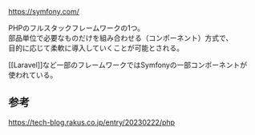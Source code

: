 <https://symfony.com/>

PHPのフルスタックフレームワークの1つ。  
部品単位で必要なものだけを組み合わせる（コンポーネント）方式で、  
目的に応じて柔軟に導入していくことが可能とされる。

[[Laravel]]など一部のフレームワークではSymfonyの一部コンポーネントが  
使われている。

## 参考
<https://tech-blog.rakus.co.jp/entry/20230222/php>